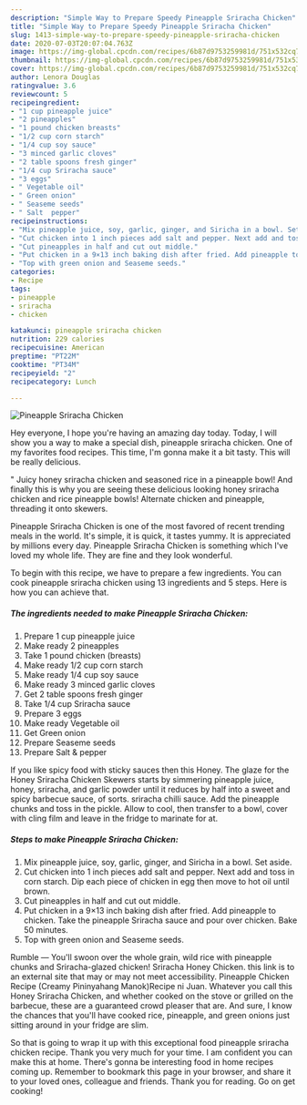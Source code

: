 ```yaml
---
description: "Simple Way to Prepare Speedy Pineapple Sriracha Chicken"
title: "Simple Way to Prepare Speedy Pineapple Sriracha Chicken"
slug: 1413-simple-way-to-prepare-speedy-pineapple-sriracha-chicken
date: 2020-07-03T20:07:04.763Z
image: https://img-global.cpcdn.com/recipes/6b87d9753259981d/751x532cq70/pineapple-sriracha-chicken-recipe-main-photo.jpg
thumbnail: https://img-global.cpcdn.com/recipes/6b87d9753259981d/751x532cq70/pineapple-sriracha-chicken-recipe-main-photo.jpg
cover: https://img-global.cpcdn.com/recipes/6b87d9753259981d/751x532cq70/pineapple-sriracha-chicken-recipe-main-photo.jpg
author: Lenora Douglas
ratingvalue: 3.6
reviewcount: 5
recipeingredient:
- "1 cup pineapple juice"
- "2 pineapples"
- "1 pound chicken breasts"
- "1/2 cup corn starch"
- "1/4 cup soy sauce"
- "3 minced garlic cloves"
- "2 table spoons fresh ginger"
- "1/4 cup Sriracha sauce"
- "3 eggs"
- " Vegetable oil"
- " Green onion"
- " Seaseme seeds"
- " Salt  pepper"
recipeinstructions:
- "Mix pineapple juice, soy, garlic, ginger, and Siricha in a bowl. Set aside."
- "Cut chicken into 1 inch pieces add salt and pepper. Next add and toss in corn starch. Dip each piece of chicken in egg then move to hot oil until brown."
- "Cut pineapples in half and cut out middle."
- "Put chicken in a 9×13 inch baking dish after fried. Add pineapple to chicken. Take the pineapple Sriracha sauce and pour over chicken. Bake 50 minutes."
- "Top with green onion and Seaseme seeds."
categories:
- Recipe
tags:
- pineapple
- sriracha
- chicken

katakunci: pineapple sriracha chicken 
nutrition: 229 calories
recipecuisine: American
preptime: "PT22M"
cooktime: "PT34M"
recipeyield: "2"
recipecategory: Lunch

---
```



![Pineapple Sriracha Chicken](https://img-global.cpcdn.com/recipes/6b87d9753259981d/751x532cq70/pineapple-sriracha-chicken-recipe-main-photo.jpg)

Hey everyone, I hope you're having an amazing day today. Today, I will show you a way to make a special dish, pineapple sriracha chicken. One of my favorites food recipes. This time, I'm gonna make it a bit tasty. This will be really delicious.

&#34; Juicy honey sriracha chicken and seasoned rice in a pineapple bowl! And finally this is why you are seeing these delicious looking honey sriracha chicken and rice pineapple bowls! Alternate chicken and pineapple, threading it onto skewers.

Pineapple Sriracha Chicken is one of the most favored of recent trending meals in the world. It's simple, it is quick, it tastes yummy. It is appreciated by millions every day. Pineapple Sriracha Chicken is something which I've loved my whole life. They are fine and they look wonderful.


To begin with this recipe, we have to prepare a few ingredients. You can cook pineapple sriracha chicken using 13 ingredients and 5 steps. Here is how you can achieve that.

<!--inarticleads1-->

##### The ingredients needed to make Pineapple Sriracha Chicken:

1. Prepare 1 cup pineapple juice
1. Make ready 2 pineapples
1. Take 1 pound chicken (breasts)
1. Make ready 1/2 cup corn starch
1. Make ready 1/4 cup soy sauce
1. Make ready 3 minced garlic cloves
1. Get 2 table spoons fresh ginger
1. Take 1/4 cup Sriracha sauce
1. Prepare 3 eggs
1. Make ready  Vegetable oil
1. Get  Green onion
1. Prepare  Seaseme seeds
1. Prepare  Salt &amp; pepper


If you like spicy food with sticky sauces then this Honey. The glaze for the Honey Sriracha Chicken Skewers starts by simmering pineapple juice, honey, sriracha, and garlic powder until it reduces by half into a sweet and spicy barbecue sauce, of sorts. sriracha chilli sauce. Add the pineapple chunks and toss in the pickle. Allow to cool, then transfer to a bowl, cover with cling film and leave in the fridge to marinate for at. 

<!--inarticleads2-->

##### Steps to make Pineapple Sriracha Chicken:

1. Mix pineapple juice, soy, garlic, ginger, and Siricha in a bowl. Set aside.
1. Cut chicken into 1 inch pieces add salt and pepper. Next add and toss in corn starch. Dip each piece of chicken in egg then move to hot oil until brown.
1. Cut pineapples in half and cut out middle.
1. Put chicken in a 9×13 inch baking dish after fried. Add pineapple to chicken. Take the pineapple Sriracha sauce and pour over chicken. Bake 50 minutes.
1. Top with green onion and Seaseme seeds.


Rumble — You&#39;ll swoon over the whole grain, wild rice with pineapple chunks and Sriracha-glazed chicken! Sriracha Honey Chicken. this link is to an external site that may or may not meet accessibility. Pineapple Chicken Recipe (Creamy Pininyahang Manok)Recipe ni Juan. Whatever you call this Honey Sriracha Chicken, and whether cooked on the stove or grilled on the barbecue, these are a guaranteed crowd pleaser that are. And sure, I know the chances that you&#39;ll have cooked rice, pineapple, and green onions just sitting around in your fridge are slim. 

So that is going to wrap it up with this exceptional food pineapple sriracha chicken recipe. Thank you very much for your time. I am confident you can make this at home. There's gonna be interesting food in home recipes coming up. Remember to bookmark this page in your browser, and share it to your loved ones, colleague and friends. Thank you for reading. Go on get cooking!
